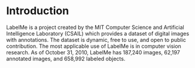 # Introduction
LabelMe is a project created by the MIT Computer Science and Artificial Intelligence Laboratory (CSAIL) which provides a dataset of digital images with annotations. The dataset is dynamic, free to use, and open to public contribution. The most applicable use of LabelMe is in computer vision research. As of October 31, 2010, LabelMe has 187,240 images, 62,197 annotated images, and 658,992 labeled objects. 
